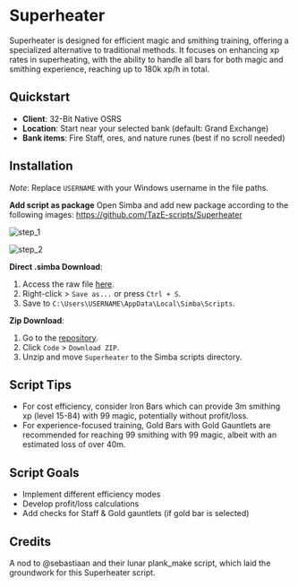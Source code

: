 # Superheater

Superheater is designed for efficient magic and smithing training, offering a specialized alternative to traditional methods. It focuses on enhancing xp rates in superheating, with the ability to handle all bars for both magic and smithing experience, reaching up to 180k xp/h in total.

## Quickstart
- **Client**: 32-Bit Native OSRS
- **Location**: Start near your selected bank (default: Grand Exchange)
- **Bank items**: Fire Staff, ores, and nature runes (best if no scroll needed)

## Installation
*Note*: Replace `USERNAME` with your Windows username in the file paths.

**Add script as package**
Open Simba and add new package according to the following images: https://github.com/TazE-scripts/Superheater

![step_1](https://github.com/TazE-scripts/Superheater/assets/47065797/1dce0047-f391-43a7-b20b-e9dfb13dc2f9)

![step_2](https://github.com/TazE-scripts/Superheater/assets/47065797/856d1402-21d5-4968-8ec0-aa1c184f4842)


**Direct .simba Download**:
1. Access the raw file [here](https://github.com/TazE-scripts/Superheater/raw/main/TazE_Superheater.simba).
2. Right-click > `Save as...` or press `Ctrl + S`.
3. Save to `C:\Users\USERNAME\AppData\Local\Simba\Scripts`.

**Zip Download**:
1. Go to the [repository](https://github.com/TazE-scripts/Superheater).
2. Click `Code` > `Download ZIP`.
3. Unzip and move `Superheater` to the Simba scripts directory.

## Script Tips
- For cost efficiency, consider Iron Bars which can provide 3m smithing xp (level 15-84) with 99 magic, potentially without profit/loss.
- For experience-focused training, Gold Bars with Gold Gauntlets are recommended for reaching 99 smithing with 99 magic, albeit with an estimated loss of over 40m.

## Script Goals
- Implement different efficiency modes
- Develop profit/loss calculations
- Add checks for Staff & Gold gauntlets (if gold bar is selected)

## Credits
A nod to @sebastiaan and their lunar plank_make script, which laid the groundwork for this Superheater script.
